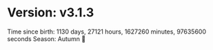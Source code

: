 # Version: v3.1.3
Time since birth: 1130 days, 27121 hours, 1627260 minutes, 97635600 seconds
Season: Autumn 🍁

